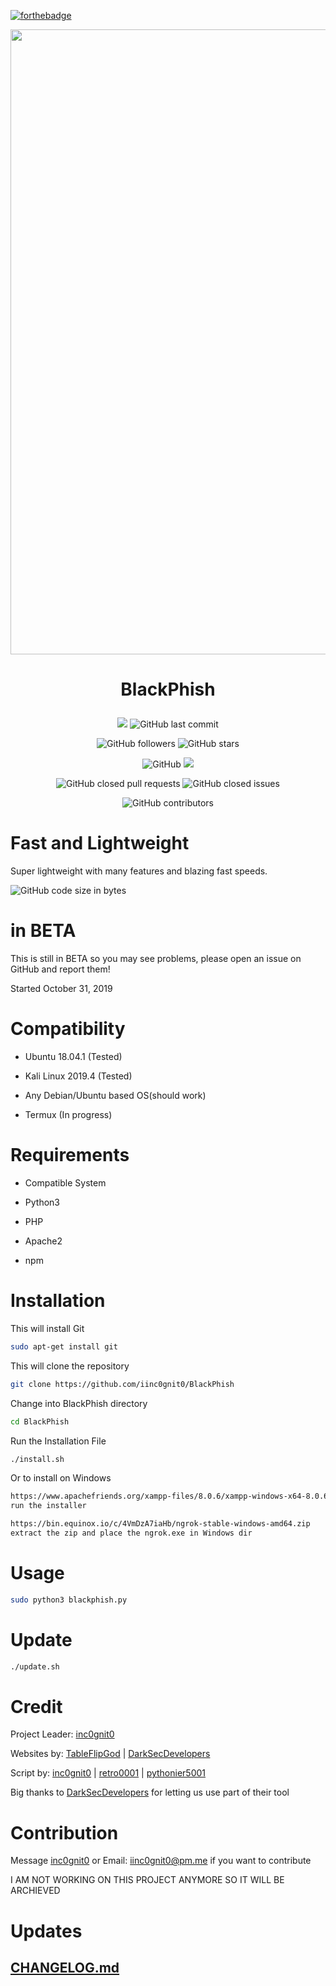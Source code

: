 [![forthebadge](https://forthebadge.com/images/badges/made-with-python.svg)](https://forthebadge.com)

<img src="https://github.com/iinc0gnit0/BlackPhish/blob/master/img/blackphish.png" align="middle" width="1000"></img>

<h1 align="center">

  BlackPhish

</h1>

<p align="center">

  <img src="https://img.shields.io/badge/version-3.8-brightgreen">

  <img alt="GitHub last commit" src="https://img.shields.io/github/last-commit/iinc0gnit0/BlackPhish">

</p>

<p align="center">

  <img alt="GitHub followers" src="https://img.shields.io/github/followers/iinc0gnit0?style=social">

  <img alt="GitHub stars" src="https://img.shields.io/github/stars/iinc0gnit0/BlackPhish?style=social">

</p>

<p align="center">

  <img alt="GitHub" src="https://img.shields.io/github/license/iinc0gnit0/BLackPhish">

  <img src="https://img.shields.io/badge/language-python3-blue">

</p>

<p align="center">
  
  <img alt="GitHub closed pull requests" src="https://img.shields.io/github/issues-pr-closed/iinc0gnit0/BlackPhish">
  
  <img alt="GitHub closed issues" src="https://img.shields.io/github/issues-closed/iinc0gnit0/BlackPhish">
  
</p>

<p align="center">
  
  <img alt="GitHub contributors" src="https://img.shields.io/github/contributors/iinc0gnit0/BlackPhish">
  
</p>

# Fast and Lightweight

Super lightweight with many features and blazing fast speeds.

<p>

  <img alt="GitHub code size in bytes" src="https://img.shields.io/github/languages/code-size/iinc0gnit0/BlackPhish">
  
</p>

# in BETA

This is still in BETA so you may see problems, please open an issue on GitHub and report them!

Started October 31, 2019

# Compatibility

- Ubuntu 18.04.1 (Tested)

- Kali Linux 2019.4 (Tested)

- Any Debian/Ubuntu based OS(should work)

- Termux (In progress)

# Requirements

- Compatible System

- Python3

- PHP

- Apache2

- npm

# Installation

This will install Git

```bash
sudo apt-get install git
```

This will clone the repository

```bash
git clone https://github.com/iinc0gnit0/BlackPhish
```

Change into BlackPhish directory

```bash
cd BlackPhish
```

Run the Installation File

```bash
./install.sh
```


Or to install on Windows
```bash
https://www.apachefriends.org/xampp-files/8.0.6/xampp-windows-x64-8.0.6-0-VS16-installer.exe
run the installer

https://bin.equinox.io/c/4VmDzA7iaHb/ngrok-stable-windows-amd64.zip
extract the zip and place the ngrok.exe in Windows dir
```

# Usage

```bash
sudo python3 blackphish.py
```

# Update

```bash
./update.sh
```

# Credit

Project Leader: [inc0gnit0](https://github.com/iinc0gnit0)

Websites by: [TableFlipGod](https://instagram.com/tableflipgod_yt) | [DarkSecDevelopers](https://github.com/DarkSecDevelopers)

Script by: [inc0gnit0](https://github.com/iinc0gnit0) | [retro0001](https://github.com/retro0001) | [pythonier5001](https://instagram.com/jackoftimeandreality)

Big thanks to [DarkSecDevelopers](https://github.com/DarkSecDevelopers) for letting us use part of their tool

# Contribution

Message [inc0gnit0](https://instagram.com/inc0gnit0.offical) or Email: iinc0gnit0@pm.me if you want to contribute

I AM NOT WORKING ON THIS PROJECT ANYMORE SO IT WILL BE ARCHIEVED

# Updates

## [CHANGELOG.md](https://github.com/iinc0gnit0/BlackPhish/blob/master/CHANGELOG.md)
